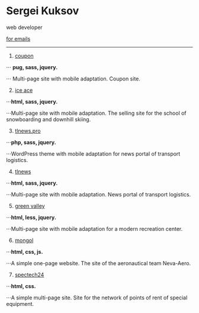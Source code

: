 # Sergei Kuksov

web developer

[for emails](mailto:sgkuksov1989@gmail.com)

-----------------
1. [coupon](https://sgkuksov.github.io/coupon/)
 
⋅⋅⋅ **pug, sass, jquery.**
 
⋅⋅⋅ Multi-page site with mobile adaptation. Coupon site.
 

2. [ice ace](https://sgkuksov.github.io/ice/)
 
⋅⋅⋅**html, sass, jquery.**
 
⋅⋅⋅Multi-page site with mobile adaptation. The selling site for the school of snowboarding and downhill skiing.


3. [tlnews.pro](https://tlnews.pro/)
 
⋅⋅⋅**php, sass, jquery.**
 
⋅⋅⋅WordPress theme with mobile adaptation for news portal of transport logistics.


4. [tlnews](https://sgkuksov.github.io/tlnews/)
 
⋅⋅⋅**html, sass, jquery.**
 
⋅⋅⋅Multi-page site with mobile adaptation. News portal of transport logistics.


5. [green valley](https://sgkuksov.github.io/green_valley)
 
⋅⋅⋅**html, less, jquery.**
 
⋅⋅⋅Multi-page site with mobile adaptation for a modern recreation center.


6. [mongol](https://sgkuksov.github.io/mongol/)
 
⋅⋅⋅**html, css, js.**
 
⋅⋅⋅A simple one-page website. The site of the aeronautical team Neva-Aero.


7. [spectech24](https://sgkuksov.github.io/spectech24/)
 
⋅⋅⋅**html, css.**
 
⋅⋅⋅А simple multi-page site. Site for the network of points of rent of special equipment.
